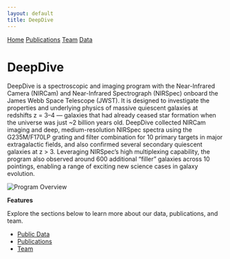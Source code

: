 ```yaml
---
layout: default
title: DeepDive
---
```


<nav class="main-nav">
  <a href="/deepdive/" class="nav-btn">Home</a>
  <a href="/deepdive/publications.html" class="nav-btn">Publications</a>
  <a href="/deepdive/team.html" class="nav-btn">Team</a>
  <a href="/deepdive/data.html" class="nav-btn">Data</a>
</nav>


# DeepDive

DeepDive is a spectroscopic and imaging program with the Near-Infrared Camera (NIRCam) and Near-Infrared Spectrograph (NIRSpec) onboard the James Webb Space Telescope (JWST). It is designed to investigate the properties and underlying physics of massive quiescent galaxies at redshifts z = 3–4 — galaxies that had already ceased star formation when the universe was just ~2 billion years old. DeepDive collected NIRCam imaging and deep, medium-resolution NIRSpec spectra using the G235M/F170LP grating and filter combination for 10 primary targets in major extragalactic fields, and also confirmed several secondary quiescent galaxies at z > 3. Leveraging NIRSpec’s high multiplexing capability, the program also observed around 600 additional “filler” galaxies across 10 pointings, enabling a range of exciting new science cases in galaxy evolution.

![Program Overview](images/overview.png)

**Features**



Explore the sections below to learn more about our data, publications, and team.

- [Public Data](data.md)
- [Publications](publications.md)
- [Team](team.md)